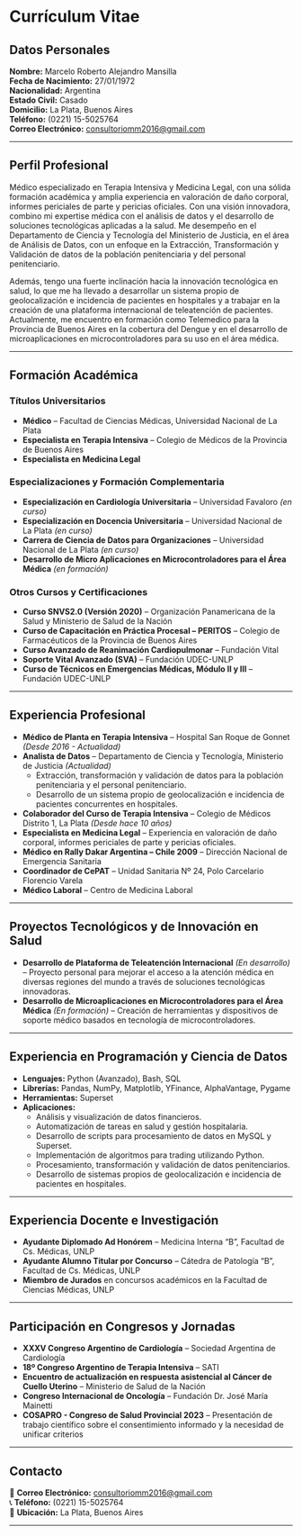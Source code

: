 # **Currículum Vitae**

## **Datos Personales**
**Nombre:** Marcelo Roberto Alejandro Mansilla  
**Fecha de Nacimiento:** 27/01/1972  
**Nacionalidad:** Argentina  
**Estado Civil:** Casado  
**Domicilio:** La Plata, Buenos Aires  
**Teléfono:** (0221) 15-5025764  
**Correo Electrónico:** consultoriomm2016@gmail.com  

---

## **Perfil Profesional**
Médico especializado en Terapia Intensiva y Medicina Legal, con una sólida formación académica y amplia experiencia en valoración de daño corporal, informes periciales de parte y pericias oficiales. Con una visión innovadora, combino mi expertise médica con el análisis de datos y el desarrollo de soluciones tecnológicas aplicadas a la salud. Me desempeño en el Departamento de Ciencia y Tecnología del Ministerio de Justicia, en el área de Análisis de Datos, con un enfoque en la Extracción, Transformación y Validación de datos de la población penitenciaria y del personal penitenciario. 

Además, tengo una fuerte inclinación hacia la innovación tecnológica en salud, lo que me ha llevado a desarrollar un sistema propio de geolocalización e incidencia de pacientes en hospitales y a trabajar en la creación de una plataforma internacional de teleatención de pacientes. Actualmente, me encuentro en formación como Telemedico para la Provincia de Buenos Aires en la cobertura del Dengue y en el desarrollo de microaplicaciones en microcontroladores para su uso en el área médica.  

---

## **Formación Académica**
### **Títulos Universitarios**
- **Médico** – Facultad de Ciencias Médicas, Universidad Nacional de La Plata  
- **Especialista en Terapia Intensiva** – Colegio de Médicos de la Provincia de Buenos Aires  
- **Especialista en Medicina Legal**  

### **Especializaciones y Formación Complementaria**
- **Especialización en Cardiología Universitaria** – Universidad Favaloro *(en curso)*  
- **Especialización en Docencia Universitaria** – Universidad Nacional de La Plata *(en curso)*  
- **Carrera de Ciencia de Datos para Organizaciones** – Universidad Nacional de La Plata *(en curso)*  
- **Desarrollo de Micro Aplicaciones en Microcontroladores para el Área Médica** *(en formación)*  

### **Otros Cursos y Certificaciones**
- **Curso SNVS2.0 (Versión 2020)** – Organización Panamericana de la Salud y Ministerio de Salud de la Nación  
- **Curso de Capacitación en Práctica Procesal – PERITOS** – Colegio de Farmacéuticos de la Provincia de Buenos Aires  
- **Curso Avanzado de Reanimación Cardiopulmonar** – Fundación Vital  
- **Soporte Vital Avanzado (SVA)** – Fundación UDEC-UNLP  
- **Curso de Técnicos en Emergencias Médicas, Módulo II y III** – Fundación UDEC-UNLP  

---

## **Experiencia Profesional**
- **Médico de Planta en Terapia Intensiva** – Hospital San Roque de Gonnet *(Desde 2016 - Actualidad)*  
- **Analista de Datos** – Departamento de Ciencia y Tecnología, Ministerio de Justicia *(Actualidad)*  
  - Extracción, transformación y validación de datos para la población penitenciaria y el personal penitenciario.  
  - Desarrollo de un sistema propio de geolocalización e incidencia de pacientes concurrentes en hospitales.  
- **Colaborador del Curso de Terapia Intensiva** – Colegio de Médicos Distrito 1, La Plata *(Desde hace 10 años)*  
- **Especialista en Medicina Legal** – Experiencia en valoración de daño corporal, informes periciales de parte y pericias oficiales.  
- **Médico en Rally Dakar Argentina – Chile 2009** – Dirección Nacional de Emergencia Sanitaria  
- **Coordinador de CePAT** – Unidad Sanitaria Nº 24, Polo Carcelario Florencio Varela  
- **Médico Laboral** – Centro de Medicina Laboral  

---

## **Proyectos Tecnológicos y de Innovación en Salud**
- **Desarrollo de Plataforma de Teleatención Internacional** *(En desarrollo)* – Proyecto personal para mejorar el acceso a la atención médica en diversas regiones del mundo a través de soluciones tecnológicas innovadoras.  
- **Desarrollo de Microaplicaciones en Microcontroladores para el Área Médica** *(En formación)* – Creación de herramientas y dispositivos de soporte médico basados en tecnología de microcontroladores.  

---

## **Experiencia en Programación y Ciencia de Datos**
- **Lenguajes:** Python (Avanzado), Bash, SQL  
- **Librerías:** Pandas, NumPy, Matplotlib, YFinance, AlphaVantage, Pygame  
- **Herramientas:** Superset  
- **Aplicaciones:**  
  - Análisis y visualización de datos financieros.  
  - Automatización de tareas en salud y gestión hospitalaria.  
  - Desarrollo de scripts para procesamiento de datos en MySQL y Superset.  
  - Implementación de algoritmos para trading utilizando Python.  
  - Procesamiento, transformación y validación de datos penitenciarios.  
  - Desarrollo de sistemas propios de geolocalización e incidencia de pacientes en hospitales.  
  
---

## **Experiencia Docente e Investigación**
- **Ayudante Diplomado Ad Honórem** – Medicina Interna “B”, Facultad de Cs. Médicas, UNLP  
- **Ayudante Alumno Titular por Concurso** – Cátedra de Patología “B”, Facultad de Cs. Médicas, UNLP  
- **Miembro de Jurados** en concursos académicos en la Facultad de Ciencias Médicas, UNLP  

---

## **Participación en Congresos y Jornadas**
- **XXXV Congreso Argentino de Cardiología** – Sociedad Argentina de Cardiología  
- **18º Congreso Argentino de Terapia Intensiva** – SATI  
- **Encuentro de actualización en respuesta asistencial al Cáncer de Cuello Uterino** – Ministerio de Salud de la Nación  
- **Congreso Internacional de Oncología** – Fundación Dr. José María Mainetti  
- **COSAPRO - Congreso de Salud Provincial 2023** – Presentación de trabajo científico sobre el consentimiento informado y la necesidad de unificar criterios  

---

## **Contacto**
📧 **Correo Electrónico:** consultoriomm2016@gmail.com  
📞 **Teléfono:** (0221) 15-5025764  
📍 **Ubicación:** La Plata, Buenos Aires  

---
